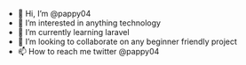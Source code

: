 - 👋 Hi, I’m @pappy04
- 👀 I’m interested in anything technology
- 🌱 I’m currently learning laravel
- 💞️ I’m looking to collaborate on any beginner friendly project
- 📫 How to reach me twitter @pappy04

<!---
pappy04/pappy04 is a ✨ special ✨ repository because its `README.md` (this file) appears on your GitHub profile.
You can click the Preview link to take a look at your changes.
--->
